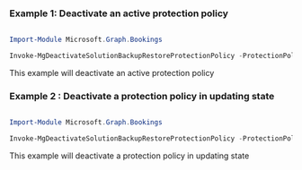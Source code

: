 ### Example 1: Deactivate an active protection policy

```powershell

Import-Module Microsoft.Graph.Bookings

Invoke-MgDeactivateSolutionBackupRestoreProtectionPolicy -ProtectionPolicyBaseId $protectionPolicyBaseId

```
This example will deactivate an active protection policy

### Example 2 : Deactivate a protection policy in updating state

```powershell

Import-Module Microsoft.Graph.Bookings

Invoke-MgDeactivateSolutionBackupRestoreProtectionPolicy -ProtectionPolicyBaseId $protectionPolicyBaseId

```
This example will deactivate a protection policy in updating state

